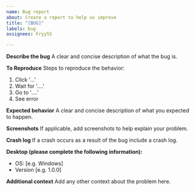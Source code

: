 ```yaml
---
name: Bug report
about: Create a report to help us improve
title: "[BUG]"
labels: bug
assignees: Fryy55

---
```


**Describe the bug**
A clear and concise description of what the bug is.

**To Reproduce**
Steps to reproduce the behavior:
1. Click '...'
2. Wait for '....'
3. Go to '....'
4. See error

**Expected behavior**
A clear and concise description of what you expected to happen.

**Screenshots**
If applicable, add screenshots to help explain your problem.

**Crash log**
If a crash occurs as a result of the bug include a crash log.

**Desktop (please complete the following information):**
 - OS: [e.g. Windows]
 - Version [e.g. 1.0.0]

**Additional context**
Add any other context about the problem here.
